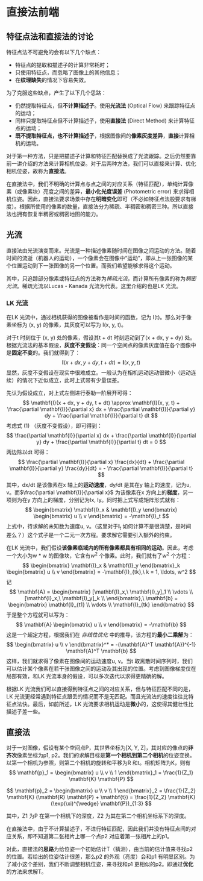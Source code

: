 # 直接法前端

## 特征点法和直接法的讨论

特征点法不可避免的会有以下几个缺点：

- 特征点的提取和描述子的计算非常耗时；
- 只使用特征点，而忽略了图像上的其他信息；
- 在**纹理缺失**的情况下容易失效。

为了克服这些缺点，产生了以下几个思路：

- 仍然提取特征点，但**不计算描述子**。使用**光流法** (Optical Flow) 来跟踪特征点的运动；
- 同样只提取特征点但不计算描述子，使用**直接法** (Direct Method) 来计算特征点的运动；
- **既不提取特征点，也不计算描述子**，根据图像间的**像素灰度差异**，**直接**计算相机的运动。

对于第一种方法，只是把描述子计算和特征匹配替换成了光流跟踪。之后仍然要靠前一讲介绍的方法来计算相机位姿。对于后两种方法，我们可以直接来计算、优化相机位姿，故称为**直接法**。

在直接法中，我们不明确的计算点与点之间的对应关系（特征匹配），单纯计算像素（或像素块）亮度之间的差异，**最小化光度误差** (Photometric error) 来求得相机位姿。因此，直接法要求场景中存在**明暗变化**即可（不必如特征点法般要求有梯度）。根据所使用的像素的数量，直接法分为稀疏、半稠密和稠密三种。所以直接法也拥有恢复半稠密或稠密地图的能力。

## 光流

直接法由光流演变而来。光流是一种描述像素随时间在图像之间运动的方法。随着时间的流逝（机器人的运动），一个像素会在图像中“运动”，即从上一张图像的某个位置运动到下一张图像的另一个位置。而我们希望能够求得这个运动。

其中，只追踪部分像素或特征点的方法称为*稀疏光流*，而计算所有像素的称为*稠密光流*。稀疏光流以Lucas - Kanada 光流为代表。这里介绍的也是LK 光流。

### LK 光流

在LK 光流中，通过相机获得的图像被看作是时间的函数，记为 I(t)。那么对于像素坐标为 (x, y) 的像素，其灰度可以写为 I(x, y, t)。

对于t 时刻位于 (x, y) 处的像素，假设其t + dt 时刻运动到了(x + dx, y + dy) 处。根据光流法的基本假设，**灰度不变假设**：同一个空间点的像素灰度值在各个图像中是**固定不变**的。我们就得到了：
$$
\mathbf{I} (x + dx, y + dy, t + dt) = \mathbf{I} (x, y, t)
$$
显然，灰度不变假设在现实中很难成立。一般认为在相机运动运动很微小（运动连续）的情况下近似成立，此时上式带有少量误差。

先认为假设成立，对上式左侧进行泰勒一阶展开可得：
$$
\mathbf{I}(x + dx, y + dy, t + dt) \approx \mathbf{I}(x, y, t) + \frac{\partial \mathbf{I}}{\partial x} dx + \frac{\partial \mathbf{I}}{\partial y} dy + \frac{\partial \mathbf{I}}{\partial t} dt
$$
考虑式 (1) （灰度不变假设），即可得到：
$$
\frac{\partial \mathbf{I}}{\partial x} dx + \frac{\partial \mathbf{I}}{\partial y} dy + \frac{\partial \mathbf{I}}{\partial t} dt = 0
$$
两边除以dt 可得：
$$
\frac{\partial \mathbf{I}}{\partial x} \frac{dx}{dt} + \frac{\partial \mathbf{I}}{\partial y} \frac{dy}{dt} = - \frac{\partial \mathbf{I}}{\partial t}
$$
其中，dx/dt 是该像素在x 轴上的**运动速度**，dy/dt 是其在y 轴上的速度，记为u, v。而$\frac{\partial \mathbf{I}}{\partial x}$ 为该像素在x 方向上的**梯度**，另一项则为在y 方向上的梯度，分别记为Ix, Iy。同时把上式写成矩阵形式就有：
$$
\begin{bmatrix}
\mathbf{I}_x & \mathbf{I}_y
\end{bmatrix}
\begin{bmatrix}
u \\ v
\end{bmatrix} = -\mathbf{I}_t
$$
上式中，待求解的未知数为速度u, v。（这里对于$\mathbf{I}_t$ 如何计算不是很清楚，是时间差么？）这个式子是一个二元一次方程。要求解它需要引入额外的约束。

在LK 光流中，我们假设**该像素临域内的所有像素都具有相同的运动**。因此，考虑一个大小为w * w 的图像块，它含有$w^2$ 个像素。此时，我们就有了$w^2$ 个方程：
$$
\begin{bmatrix}
\mathbf{I}_x & \mathbf{I}_y
\end{bmatrix}_k
\begin{bmatrix}
u \\ v
\end{bmatrix} = -\mathbf{I}_{tk},\ k = 1, \ldots, w^2
$$
记
$$
\mathbf{A} = \begin{bmatrix}
[\mathbf{I}_x,\ \mathbf{I}_y]_1 \\
\vdots \\
[\mathbf{I}_x,\ \mathbf{I}_y]_k \\
\end{bmatrix},\ 
\mathbf{b} = \begin{bmatrix}
\mathbf{I}_{t1} \\
\vdots \\
\mathbf{I}_{tk}
\end{bmatrix}
$$
于是整个方程就可以写为：
$$
\mathbf{A}
\begin{bmatrix}
u \\ v
\end{bmatrix} = -\mathbf{b}
$$
这是一个超定方程，根据我们在 *非线性优化* 中的推导，该方程的**最小二乘解**为：
$$
\begin{bmatrix}
u \\ v
\end{bmatrix}^*
= -(\mathbf{A}^T \mathbf{A})^{-1} \mathbf{A}^T \mathbf{b}
$$
这样，我们就求得了像素在图像间的运动速度u, v。当t 取离散时间序列时，我们可以估计某个像素在若干张图像之间的运动及其出现的位置。考虑到图像梯度仅在局部有效，和LK 光流本身的假设，可以多次迭代以求得更精确的解。

根据LK 光流我们可以直接得到特征点之间的对应关系，但与特征匹配不同的是，LK 光流更经常遇到特征点跟丢的情况而不是无匹配。而且光流法的速度往往比特征点法快。最后，如前所述，LK 光流要求相机运动是**微小**的，这使得其健壮性比描述子差一些。

## 直接法

对于一对图像，假设有某个空间点P，其世界坐标为[X, Y, Z]，其对应的像点的**非齐次**像素坐标为p1, p2。我们的求解目标是**第一个相机到第二个相机**的位姿变换。以第一个相机为参照，则第二个相机的旋转和平移为R 和t。相机矩阵为K，则有
$$
\mathbf{p}_1 = 
\begin{bmatrix}
u \\ v \\ 1
\end{bmatrix}_1 = \frac{1}{Z_1} \mathbf{K} \mathbf{P}
$$

$$
\mathbf{p}_2 =
\begin{bmatrix}
u \\ v \\ 1
\end{bmatrix}_2 = \frac{1}{Z_2} \mathbf{K} (\mathbf{R} \mathbf{P} + \mathbf{t}) = \frac{1}{Z_2} \mathbf{K} (\exp(\xi)^{\wedge} \mathbf{P})_{1:3}
$$

其中，Z1 为P 在第一个相机下的深度，Z2 为其在第二个相机坐标系下的深度。

在直接法中，由于不计算描述子，不进行特征匹配，因此我们并没有特征点间的对应关系，即不知道第二张相片上哪一个点p2 对应着第一张相片上的p1。

对此，直接法的**思路**为给位姿一个初始估计T（猜测），由当前的估计值来寻找p2 的位置。若给出的位姿估计很差，那么p2 的外观（亮度）会和p1 有明显区别。为了减小这个差别，我们不断调整相机位姿，来寻找和p1 更相似的p2。即通过**优化**的方法来求解T。

